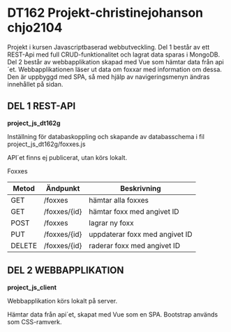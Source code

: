 # DT162 Projekt-christinejohanson chjo2104 

Projekt i kursen Javascriptbaserad webbutveckling. Del 1 består av ett REST-Api med full CRUD-funktionalitet och lagrat data sparas i MongoDB. Del 2 består av
webbapplikation skapad med Vue som hämtar data från api´et.
Webbapplikationen läser ut data om foxxar med information om dessa. Den är uppbyggd med SPA, så med hjälp av navigeringsmenyn ändras innehållet på sidan. 

## DEL 1 REST-API ##

**project_js_dt162g**

Inställning för databaskoppling och skapande av databasschema i fil project_js_dt162g/foxxes.js

API´et finns ej publicerat, utan körs lokalt. 

Foxxes

| Metod | Ändpunkt | Beskrivning |
| --- | --- | --- |
| GET | /foxxes | hämtar alla foxxes |
| GET | /foxxes/{id} | hämtar foxx med angivet ID |
| POST | /foxxes | lagrar ny foxx |
| PUT | /foxxes/{id} | uppdaterar foxx med angivet ID |
| DELETE | /foxxes/{id} | raderar foxx med angivet ID |


## DEL 2 WEBBAPPLIKATION ##

**project_js_client**

Webbapplikation körs lokalt på server. 

Hämtar data från api´et, skapat med Vue som en SPA. Bootstrap används som CSS-ramverk. 
